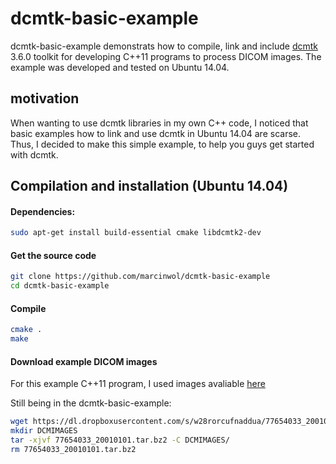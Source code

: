 # dcmtk-basic-example

dcmtk-basic-example demonstrats how to compile, link and include [dcmtk](http://dicom.offis.de/dcmtk.php.en) 3.6.0 toolkit for developing C++11 programs to process DICOM images. The example was developed and tested on Ubuntu 14.04.  

## motivation

When wanting to use dcmtk libraries in my own C++ code, I noticed that basic examples how to link and use dcmtk in Ubuntu 14.04 are scarse. Thus, I decided to make this simple example, to help you guys get started with dcmtk. 


## Compilation and installation (Ubuntu 14.04)

#### Dependencies:
```bash
sudo apt-get install build-essential cmake libdcmtk2-dev
```


#### Get the source code
```bash
git clone https://github.com/marcinwol/dcmtk-basic-example
cd dcmtk-basic-example
```

#### Compile
```bash
cmake .
make
```

#### Download example DICOM images
For this example C++11 program, I used images avaliable [here](http://www.pcir.org/researchers/77654033_20010101.html)

Still being in the dcmtk-basic-example:
```bash
wget https://dl.dropboxusercontent.com/s/w28rorcufnaddua/77654033_20010101.tar.bz2
mkdir DCMIMAGES
tar -xjvf 77654033_20010101.tar.bz2 -C DCMIMAGES/
rm 77654033_20010101.tar.bz2
```

